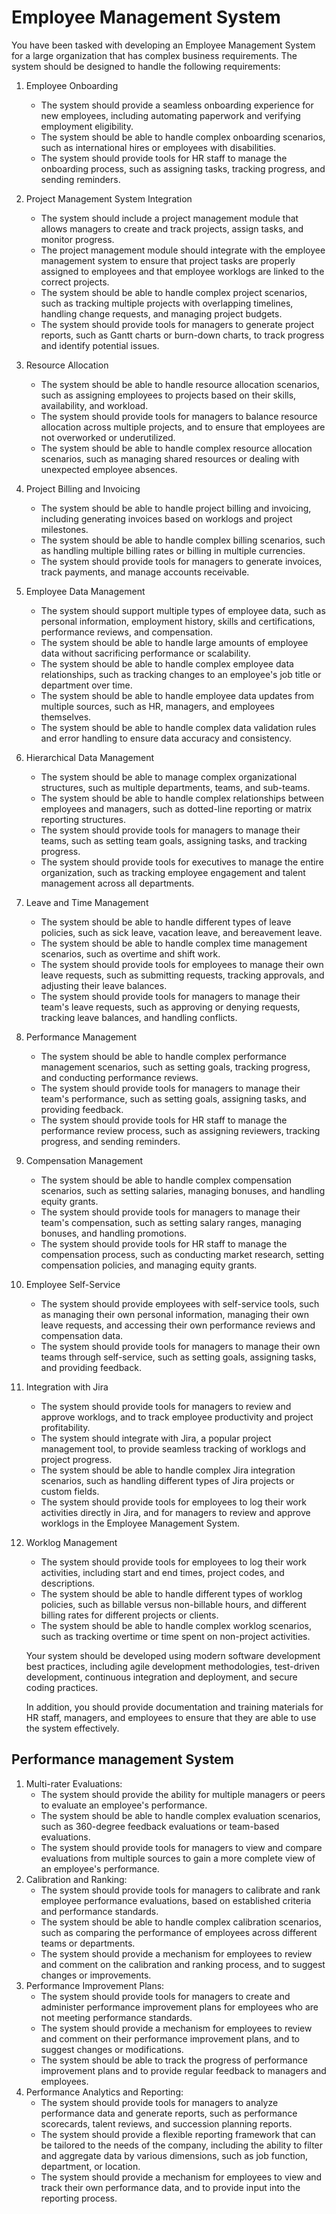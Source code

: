 # Employee Management System

You have been tasked with developing an Employee Management System for a large organization that has complex business requirements. The system should be designed to handle the following requirements:

1. Employee Onboarding
    - The system should provide a seamless onboarding experience for new employees, including automating paperwork and verifying employment eligibility.
    - The system should be able to handle complex onboarding scenarios, such as international hires or employees with disabilities.
    - The system should provide tools for HR staff to manage the onboarding process, such as assigning tasks, tracking progress, and sending reminders.
2. Project Management System Integration
    - The system should include a project management module that allows managers to create and track projects, assign tasks, and monitor progress.
    - The project management module should integrate with the employee management system to ensure that project tasks are properly assigned to employees and that employee worklogs are linked to the correct projects.
    - The system should be able to handle complex project scenarios, such as tracking multiple projects with overlapping timelines, handling change requests, and managing project budgets.
    - The system should provide tools for managers to generate project reports, such as Gantt charts or burn-down charts, to track progress and identify potential issues.
3. Resource Allocation
    - The system should be able to handle resource allocation scenarios, such as assigning employees to projects based on their skills, availability, and workload.
    - The system should provide tools for managers to balance resource allocation across multiple projects, and to ensure that employees are not overworked or underutilized.
    - The system should be able to handle complex resource allocation scenarios, such as managing shared resources or dealing with unexpected employee absences.
4. Project Billing and Invoicing
    - The system should be able to handle project billing and invoicing, including generating invoices based on worklogs and project milestones.
    - The system should be able to handle complex billing scenarios, such as handling multiple billing rates or billing in multiple currencies.
    - The system should provide tools for managers to generate invoices, track payments, and manage accounts receivable.
5. Employee Data Management
    - The system should support multiple types of employee data, such as personal information, employment history, skills and certifications, performance reviews, and compensation.
    - The system should be able to handle large amounts of employee data without sacrificing performance or scalability.
    - The system should be able to handle complex employee data relationships, such as tracking changes to an employee's job title or department over time.
    - The system should be able to handle employee data updates from multiple sources, such as HR, managers, and employees themselves.
    - The system should be able to handle complex data validation rules and error handling to ensure data accuracy and consistency.
6. Hierarchical Data Management
    - The system should be able to manage complex organizational structures, such as multiple departments, teams, and sub-teams.
    - The system should be able to handle complex relationships between employees and managers, such as dotted-line reporting or matrix reporting structures.
    - The system should provide tools for managers to manage their teams, such as setting team goals, assigning tasks, and tracking progress.
    - The system should provide tools for executives to manage the entire organization, such as tracking employee engagement and talent management across all departments.
7. Leave and Time Management
    - The system should be able to handle different types of leave policies, such as sick leave, vacation leave, and bereavement leave.
    - The system should be able to handle complex time management scenarios, such as overtime and shift work.
    - The system should provide tools for employees to manage their own leave requests, such as submitting requests, tracking approvals, and adjusting their leave balances.
    - The system should provide tools for managers to manage their team's leave requests, such as approving or denying requests, tracking leave balances, and handling conflicts.
8. Performance Management
    - The system should be able to handle complex performance management scenarios, such as setting goals, tracking progress, and conducting performance reviews.
    - The system should provide tools for managers to manage their team's performance, such as setting goals, assigning tasks, and providing feedback.
    - The system should provide tools for HR staff to manage the performance review process, such as assigning reviewers, tracking progress, and sending reminders.
9. Compensation Management
    - The system should be able to handle complex compensation scenarios, such as setting salaries, managing bonuses, and handling equity grants.
    - The system should provide tools for managers to manage their team's compensation, such as setting salary ranges, managing bonuses, and handling promotions.
    - The system should provide tools for HR staff to manage the compensation process, such as conducting market research, setting compensation policies, and managing equity grants.
10. Employee Self-Service
    - The system should provide employees with self-service tools, such as managing their own personal information, managing their own leave requests, and accessing their own performance reviews and compensation data.
    - The system should provide tools for managers to manage their own teams through self-service, such as setting goals, assigning tasks, and providing feedback.
11. Integration with Jira
    - The system should provide tools for managers to review and approve worklogs, and to track employee productivity and project profitability.
    - The system should integrate with Jira, a popular project management tool, to provide seamless tracking of worklogs and project progress.
    - The system should be able to handle complex Jira integration scenarios, such as handling different types of Jira projects or custom fields.
    - The system should provide tools for employees to log their work activities directly in Jira, and for managers to review and approve worklogs in the Employee Management System.
12. Worklog Management

    - The system should provide tools for employees to log their work activities, including start and end times, project codes, and descriptions.
    - The system should be able to handle different types of worklog policies, such as billable versus non-billable hours, and different billing rates for different projects or clients.
    - The system should be able to handle complex worklog scenarios, such as tracking overtime or time spent on non-project activities.

    Your system should be developed using modern software development best practices, including agile development methodologies, test-driven development, continuous integration and deployment, and secure coding practices.

    In addition, you should provide documentation and training materials for HR staff, managers, and employees to ensure that they are able to use the system effectively.

## Performance management System

1. Multi-rater Evaluations:
    - The system should provide the ability for multiple managers or peers to evaluate an employee's performance.
    - The system should be able to handle complex evaluation scenarios, such as 360-degree feedback evaluations or team-based evaluations.
    - The system should provide tools for managers to view and compare evaluations from multiple sources to gain a more complete view of an employee's performance.
2. Calibration and Ranking:
    - The system should provide tools for managers to calibrate and rank employee performance evaluations, based on established criteria and performance standards.
    - The system should be able to handle complex calibration scenarios, such as comparing the performance of employees across different teams or departments.
    - The system should provide a mechanism for employees to review and comment on the calibration and ranking process, and to suggest changes or improvements.
3. Performance Improvement Plans:
    - The system should provide tools for managers to create and administer performance improvement plans for employees who are not meeting performance standards.
    - The system should provide a mechanism for employees to review and comment on their performance improvement plans, and to suggest changes or modifications.
    - The system should be able to track the progress of performance improvement plans and to provide regular feedback to managers and employees.
4. Performance Analytics and Reporting:
    - The system should provide tools for managers to analyze performance data and generate reports, such as performance scorecards, talent reviews, and succession planning reports.
    - The system should provide a flexible reporting framework that can be tailored to the needs of the company, including the ability to filter and aggregate data by various dimensions, such as job function, department, or location.
    - The system should provide a mechanism for employees to view and track their own performance data, and to provide input into the reporting process.
